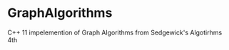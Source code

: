 GraphAlgorithms
===============

C++ 11 impelemention of Graph Algorithms from Sedgewick's Algotirhms 4th
